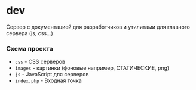 # dev
Сервер с документацией для разработчиков и утилитами для главного сервера (js, css...)

### Схема проекта
- `css` - CSS серверов
- `images` - картинки (фоновые например, СТАТИЧЕСКИЕ, png)
- `js` - JavaScript для серверов
- `index.php` - Входная точка